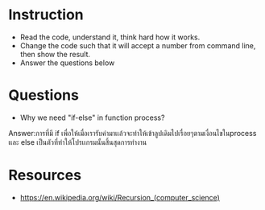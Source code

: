 ﻿# Instruction
* Read the code, understand it, think hard how it works.
* Change the code such that it will accept a number from command line, then show the result.
* Answer the questions below

# Questions
* Why we need "if-else" in function process?

Answer:การที่มี if เพื่อให้เมื่อเรารับค่ามาเเล้วจะทำให้เข้าลูปเดิมไปเรื่อยๆตามเงื่อนไขในprocess เเละ else เป็นตัวที่ทำให้โปรเเกรมนั้นสิ้นสุดการทำงาน


# Resources
* https://en.wikipedia.org/wiki/Recursion_(computer_science)